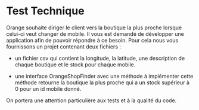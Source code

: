 # Test Technique #

Orange souhaite diriger le client vers la boutique la plus proche lorsque celui-ci veut changer de mobile.
Il vous est demandé de développer une application afin de pouvoir répondre à ce besoin.
Pour cela nous vous fournissons un projet contenant deux fichiers :	

 -	un fichier csv qui contient la longitude, la latitude, une description de chaque boutique et le stock pour chaque mobile.

 -	une interface OrangeShopFinder avec une méthode à implémenter
cette méthode retourne la boutique la plus proche qui a un stock supérieur à 0 pour un id mobile donné.

On portera une attention particulière aux tests et à la qualité du code.